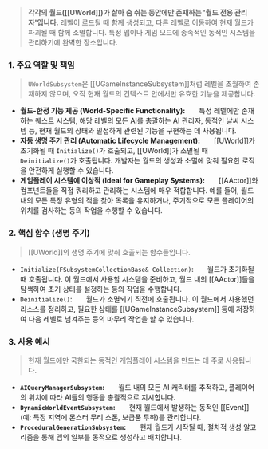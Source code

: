 
> **각각의 월드([[UWorld]])가 살아 숨 쉬는 동안에만 존재하는 '월드 전용 관리자'입니다.** 레벨이 로드될 때 함께 생성되고, 다른 레벨로 이동하여 현재 월드가 파괴될 때 함께 소멸합니다. 특정 맵이나 게임 모드에 종속적인 동적인 시스템을 관리하기에 완벽한 장소입니다.

### **1. 주요 역할 및 책임**
> `UWorldSubsystem`은 [[UGameInstanceSubsystem]]처럼 레벨을 초월하여 존재하지 않으며, 오직 현재 월드의 컨텍스트 안에서만 유효한 기능을 제공합니다.
* **월드-한정 기능 제공 (World-Specific Functionality):**
      특정 레벨에만 존재하는 퀘스트 시스템, 해당 레벨의 모든 AI를 총괄하는 AI 관리자, 동적인 날씨 시스템 등, 현재 월드의 상태와 밀접하게 관련된 기능을 구현하는 데 사용됩니다.
* **자동 생명 주기 관리 (Automatic Lifecycle Management):**
      [[UWorld]]가 초기화될 때 `Initialize()`가 호출되고, [[UWorld]]가 소멸될 때 `Deinitialize()`가 호출됩니다. 개발자는 월드의 생성과 소멸에 맞춰 필요한 로직을 안전하게 실행할 수 있습니다.
* **게임플레이 시스템에 이상적 (Ideal for Gameplay Systems):**
      [[AActor]]와 컴포넌트들을 직접 쿼리하고 관리하는 시스템에 매우 적합합니다. 예를 들어, 월드 내의 모든 특정 유형의 적을 찾아 목록을 유지하거나, 주기적으로 모든 플레이어의 위치를 검사하는 등의 작업을 수행할 수 있습니다.

### **2. 핵심 함수 (생명 주기)**
> [[UWorld]]의 생명 주기에 맞춰 호출되는 함수들입니다.
* `Initialize(FSubsystemCollectionBase& Collection)`:
      월드가 초기화될 때 호출됩니다. 이 월드에서 사용할 시스템을 준비하고, 월드 내의 [[AActor]]들을 탐색하여 초기 상태를 설정하는 등의 작업을 수행합니다.
* `Deinitialize()`:
      월드가 소멸되기 직전에 호출됩니다. 이 월드에서 사용했던 리소스를 정리하고, 필요한 상태를 [[UGameInstanceSubsystem]] 등에 저장하여 다음 레벨로 넘겨주는 등의 마무리 작업을 할 수 있습니다.

### **3. 사용 예시**
> 현재 월드에만 국한되는 동적인 게임플레이 시스템을 만드는 데 주로 사용됩니다.
* **`AIQueryManagerSubsystem`:**
      월드 내의 모든 AI 캐릭터를 추적하고, 플레이어의 위치에 따라 AI들의 행동을 총괄적으로 지시합니다.
* **`DynamicWorldEventSubsystem`:**
      현재 월드에서 발생하는 동적인 [[Event]](예: 특정 지역에 몬스터 무리 스폰, 보급품 투하)를 관리합니다.
* **`ProceduralGenerationSubsystem`:**
      현재 월드가 시작될 때, 절차적 생성 알고리즘을 통해 맵의 일부를 동적으로 생성하고 배치합니다.
